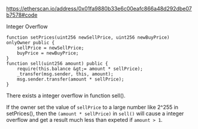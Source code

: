 
https://etherscan.io/address/0x01fa9880b33e6c00eafc866a48d292dbe07b7578#code

Integer Overflow

    function setPrices(uint256 newSellPrice, uint256 newBuyPrice) onlyOwner public {
        sellPrice = newSellPrice;
        buyPrice = newBuyPrice;
    }
    function sell(uint256 amount) public {
        require(this.balance &gt;= amount * sellPrice);     
        _transfer(msg.sender, this, amount);              
        msg.sender.transfer(amount * sellPrice);          
    }
      

There exists a integer overflow in function sell().

If the owner set the value of `sellPrice` to a large number like 2^255 in setPrices(), then the `(amount * sellPrice)` in `sell()` will cause a integer overflow and get a result much less than expeted if `amount > 1`.
